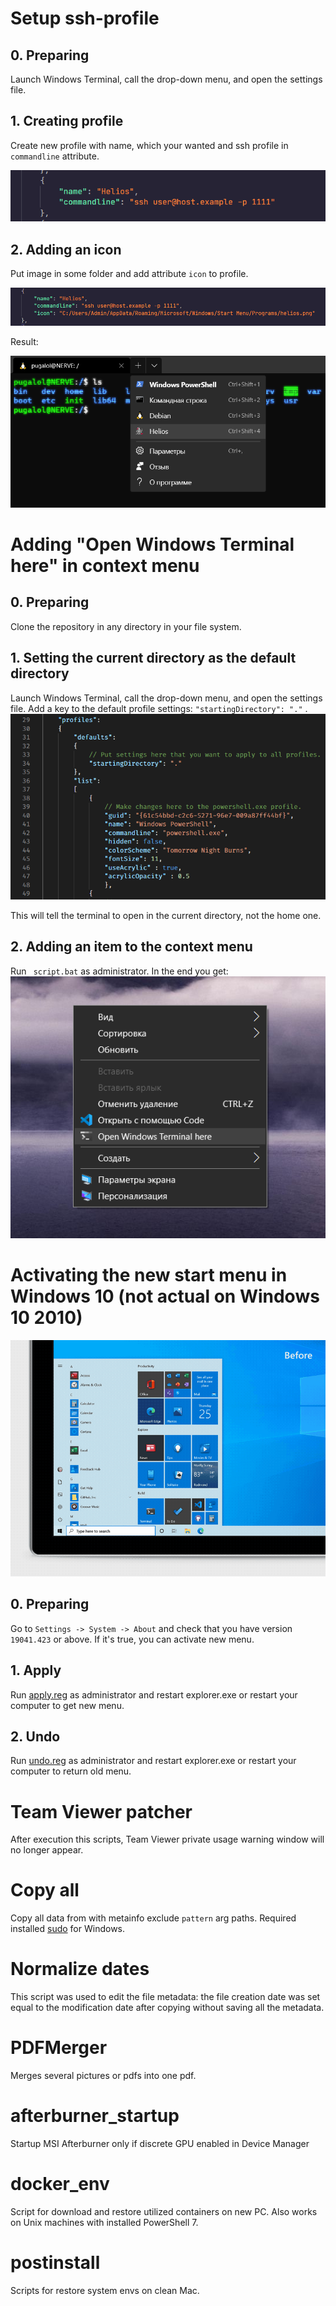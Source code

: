 # Setup ssh-profile

## 0. Preparing

Launch Windows Terminal, call the drop-down menu, and open the settings file. 

## 1. Creating profile

Create new profile with name, which your wanted and ssh profile in ```commandline``` attribute.

![Example of profile](setup_ssh_profile/ssh_example.png)

## 2. Adding an icon

Put image in some folder and add attribute ```icon``` to profile.

![Example of icon](setup_ssh_profile/icon_example.png)

Result:

![Result of ssh](setup_ssh_profile/res_ssh.png)

# Adding "Open Windows Terminal here" in context menu

## 0. Preparing

Clone the repository in any directory in your file system.

## 1. Setting the current directory as the default directory

Launch Windows Terminal, call the drop-down menu, and open the settings file. Add a key to the default profile settings: ```"startingDirectory": "."``` .
![Example settings.json](open_windows_terminal_context/example.png)

This will tell the terminal to open in the current directory, not the home one.

## 2. Adding an item to the context menu

Run `` script.bat`` as administrator. In the end you get:
![Result of operation](open_windows_terminal_context/result.png)

# Activating the new start menu in Windows 10 (not actual on Windows 10 2010)

![Comparison of old and new designs](new_win10_start_menu/example.gif)

## 0. Preparing

Go to ```Settings -> System -> About``` and check that you have version ```19041.423``` or above. If it's true, you can activate new menu.

## 1. Apply

Run [apply.reg](new_win10_start_menu/apply.reg) as administrator and restart explorer.exe or restart your computer to get new menu.

## 2. Undo

Run [undo.reg](new_win10_start_menu/undo.reg) as administrator and restart explorer.exe or restart your computer to return old menu.

# Team Viewer patcher

After execution this scripts, Team Viewer private usage warning window will no longer appear.

# Copy all

Copy all data from with metainfo exclude `pattern` arg paths. Required installed [sudo](https://github.com/gerardog/gsudo) for Windows.

# Normalize dates

This script was used to edit the file metadata: the file creation date was set equal to the modification date after copying without saving all the metadata.

# PDFMerger

Merges several pictures or pdfs into one pdf.

# afterburner_startup

Startup MSI Afterburner only if discrete GPU enabled in Device Manager

# docker_env

Script for download and restore utilized containers on new PC. Also works on Unix machines with installed PowerShell 7.

# postinstall

Scripts for restore system envs on clean Mac.

